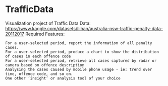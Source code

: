 # TrafficData
Visualization project of Traffic Data
Data: https://www.kaggle.com/datasets/llihan/australia-nsw-traffic-penalty-data-20112017
Required Features:

    For a user-selected period, report the information of all penalty cases.
    For a user-selected period, produce a chart to show the distribution of cases in each offence code
    For a user-selected period, retrieve all cases captured by radar or camera based on offence description
    Analysing the cases caused by mobile phone usage - ie: trend over time, offence code, and so on.
    One other ‘insight’ or analysis tool of your choice